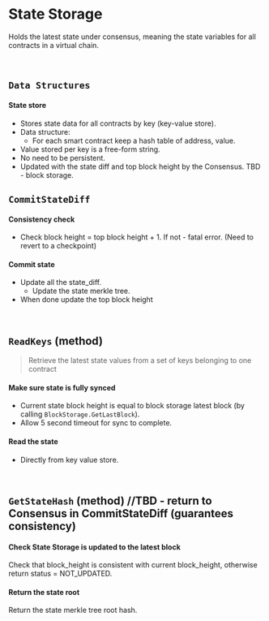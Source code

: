 # State Storage

Holds the latest state under consensus, meaning the state variables for all contracts in a virtual chain.

&nbsp;
## `Data Structures`

#### State store
* Stores state data for all contracts by key (key-value store).
* Data structure:
  * For each smart contract keep a hash table of address, value. 
* Value stored per key is a free-form string.
* No need to be persistent.
* Updated with the state diff and top block height by the Consensus. TBD - block storage.

## `CommitStateDiff`

#### Consistency check
* Check block height = top block height + 1. If not - fatal error. (Need to revert to a checkpoint)

#### Commit state
* Update all the state_diff.
  * Update the state merkle tree.
* When done update the top block height


&nbsp;
## `ReadKeys` (method)
> Retrieve the latest state values from a set of keys belonging to one contract

#### Make sure state is fully synced
* Current state block height is equal to block storage latest block (by calling `BlockStorage.GetLastBlock`).
* Allow 5 second timeout for sync to complete.

#### Read the state
* Directly from key value store.


&nbsp;
## `GetStateHash` (method) //TBD - return to Consensus in CommitStateDiff (guarantees consistency)

#### Check State Storage is updated to the latest block
Check that block_height is consistent with current block_height, otherwise return status = NOT_UPDATED.

#### Return the state root
Return the state merkle tree root hash.